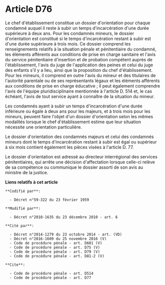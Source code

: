 # Article D76

Le chef d'établissement constitue un dossier d'orientation pour chaque condamné auquel il reste à subir un temps
d'incarcération d'une durée supérieure à deux ans. Pour les condamnés mineurs, le dossier d'orientation est constitué si le
temps d'incarcération restant à subir est d'une durée supérieure à trois mois. Ce dossier comprend les renseignements
relatifs à la situation pénale et pénitentiaire du condamné, les éléments afférents aux conditions de prise en charge
sanitaire et l'avis du service pénitentiaire d'insertion et de probation compétent auprès de l'établissement, l'avis du juge
de l'application des peines et celui du juge des enfants s'il y a lieu, ainsi que la proposition du chef d'établissement.
Pour les mineurs, il comprend en outre l'avis du mineur et des titulaires de l'autorité parentale ou de ses représentants
légaux et les éléments afférents aux conditions de prise en charge éducative ; il peut également comprendre l'avis de
l'équipe pluridisciplinaire mentionnée à l'article D. 514 et, le cas échéant, l'avis de tout service ayant à connaître de la
situation du mineur. 

Les condamnés ayant à subir un temps d'incarcération d'une durée inférieure ou égale à deux ans pour les majeurs, et à trois
mois pour les mineurs, peuvent faire l'objet d'un dossier d'orientation selon les mêmes modalités lorsque le chef
d'établissement estime que leur situation nécessite une orientation particulière. 

Le dossier d'orientation des condamnés majeurs et celui des condamnés mineurs dont le temps d'incarcération restant à subir
est égal ou supérieur à six mois contient également les pièces visées à l'article D. 77. 

Le dossier d'orientation est adressé au directeur interrégional des services pénitentiaires, qui arrête une décision
d'affectation lorsque celle-ci relève de sa compétence ou communique le dossier assorti de son avis au ministre de la
justice.

**Liens relatifs à cet article**

	**Codifié par**:

	  - Décret n°59-322 du 23 février 1959

	**Modifié par**:

	  - Décret n°2010-1635 du 23 décembre 2010 - art. 6

	**Cité par**:

	  - Décret n°2014-1279 du 23 octobre 2014 - art. (VD)
	  - Décret n°2016-1609 du 25 novembre 2016 (V)
	  - Code de procédure pénale - art. D601 (V)
	  - Code de procédure pénale - art. D75 (V)
	  - Code de procédure pénale - art. D79 (V)
	  - Code de procédure pénale - art. D81-2 (V)

	**Cite**:

	  - Code de procédure pénale - art. D514
	  - Code de procédure pénale - art. D77

